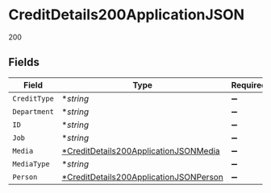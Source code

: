 # CreditDetails200ApplicationJSON

200


## Fields

| Field                                                                                                      | Type                                                                                                       | Required                                                                                                   | Description                                                                                                | Example                                                                                                    |
| ---------------------------------------------------------------------------------------------------------- | ---------------------------------------------------------------------------------------------------------- | ---------------------------------------------------------------------------------------------------------- | ---------------------------------------------------------------------------------------------------------- | ---------------------------------------------------------------------------------------------------------- |
| `CreditType`                                                                                               | **string*                                                                                                  | :heavy_minus_sign:                                                                                         | N/A                                                                                                        | cast                                                                                                       |
| `Department`                                                                                               | **string*                                                                                                  | :heavy_minus_sign:                                                                                         | N/A                                                                                                        | Acting                                                                                                     |
| `ID`                                                                                                       | **string*                                                                                                  | :heavy_minus_sign:                                                                                         | N/A                                                                                                        | 6024a814c0ae36003d59cc3c                                                                                   |
| `Job`                                                                                                      | **string*                                                                                                  | :heavy_minus_sign:                                                                                         | N/A                                                                                                        | Actor                                                                                                      |
| `Media`                                                                                                    | [*CreditDetails200ApplicationJSONMedia](../../models/operations/creditdetails200applicationjsonmedia.md)   | :heavy_minus_sign:                                                                                         | N/A                                                                                                        |                                                                                                            |
| `MediaType`                                                                                                | **string*                                                                                                  | :heavy_minus_sign:                                                                                         | N/A                                                                                                        | tv                                                                                                         |
| `Person`                                                                                                   | [*CreditDetails200ApplicationJSONPerson](../../models/operations/creditdetails200applicationjsonperson.md) | :heavy_minus_sign:                                                                                         | N/A                                                                                                        |                                                                                                            |